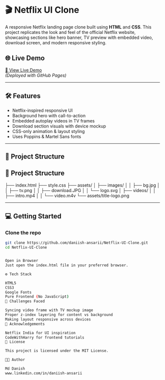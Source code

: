 # 🎬 Netflix UI Clone

A responsive Netflix landing page clone built using **HTML** and **CSS**. This project replicates the look and feel of the official Netflix website, showcasing sections like hero banner, TV preview with embedded video, download screen, and modern responsive styling.

## 🌐 Live Demo

[🔗 View Live Demo](https://daniish-ansarii.github.io/Netflix-UI-Clone)  
*(Deployed with GitHub Pages)*

---

## 🛠️ Features

- Netflix-inspired responsive UI
- Background hero with call-to-action
- Embedded autoplay videos in TV frames
- Download section visuals with device mockup
- CSS-only animation & layout styling
- Uses Poppins & Martel Sans fonts

---

## 📁 Project Structure



## 📁 Project Structure

├── index.html
├── style.css
├── assets/
│ ├── images/
│ │ ├── bg.jpg
│ │ ├── tv.png
│ │ ├── download.JPG
│ │ └── logo.svg
│ ├── videos/
│ │ ├── intro.mp4
│ │ └── video.m4v
└── assets/title-logo.png


---

## 💻 Getting Started

### Clone the repo

```bash
git clone https://github.com/daniish-ansarii/Netflix-UI-Clone.git
cd Netflix-UI-Clone


Open in Browser
Just open the index.html file in your preferred browser.

⚙️ Tech Stack

HTML5
CSS3
Google Fonts
Pure Frontend (No JavaScript)
🚧 Challenges Faced

Syncing video frame with TV mockup image
Proper z-index layering for content vs background
Making layout responsive across devices
🙌 Acknowledgements

Netflix India for UI inspiration
CodeWithHarry for frontend tutorials
📜 License

This project is licensed under the MIT License.

👨‍💻 Author

Md Danish
www.linkedin.com/in/daniish-ansarii 
